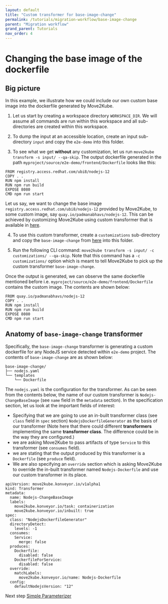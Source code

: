 ```yaml
---
layout: default
title: "Custom transformer for base-image-change"
permalink: /tutorials/migration-workflow/base-image-change
parent: "Migration workflow"
grand_parent: Tutorials
nav_order: 4
---
```


# Changing the base image of the dockerfile

## Big picture

In this example, we illustrate how we could include our own custom base image into the dockerfile generated by Move2Kube. 

1. Let us start by creating a workspace directory `WORKSPACE_DIR`. We will assume all commands are run within this workspace and all sub-directories are created within this workspace.

2. To dump the input at an accessible location, create an input sub-directory `input` and copy the `e2e-demo` into this folder.

3. To see what we get **without** any customization, let us run `move2kube transform -s input/ --qa-skip`. The output dockerfile generated in the path  `myproject/source/e2e-demo/frontend/Dockerfile` looks like this:
```
FROM registry.access.redhat.com/ubi8/nodejs-12
COPY . .
RUN npm install
RUN npm run build
EXPOSE 8080
CMD npm run start
```

Let us say, we want to change the base image `registry.access.redhat.com/ubi8/nodejs-12` provided by Move2Kube, to some custom image, say `quay.io/padmanabhavs/nodejs-12`. This can be achieved by customizing Move2Kube using custom transformer that is available in [here](https://github.com/konveyor/move2kube-transformers/tree/main/base-image-change).

4. To use this custom transformer, create a `customizations` sub-directory and copy the `base-image-change` from [here](https://github.com/konveyor/move2kube-transformers/tree/main/base-image-change) into this folder.

5. Run the following CLI command: `move2kube transform -s input/ -c customizations/ --qa-skip`. Note that this command has a `-c customizations/` option which is meant to tell Move2Kube to pick up the custom transformer `base-image-change`. 

Once the output is generated, we can observe the same dockerfile mentioned before i.e. `myproject/source/e2e-demo/frontend/Dockerfile` contains the custom image. The contents are shown below:
```
FROM quay.io/padmanabhavs/nodejs-12
COPY . .
RUN npm install
RUN npm run build
EXPOSE 8080
CMD npm run start

```

## Anatomy of `base-image-change` transformer
Specifically, the `base-image-change` transformer is generating a custom dockerfile for any NodeJS service detected within `e2e-demo` project.
The contents of `base-image-change` are as shown below:
```
base-image-change/
├── nodejs.yaml
└── templates
    └── Dockerfile
```
The `nodejs.yaml` is the configuration for the transformer. As can be seen from the contents below, the name of our custom transformer is `Nodejs-ChangeBaseImage` (see `name` field in the `metadata` section). In the specification section, let us look at the important fields of interest:
- Specifying that we are going to use an in-built transformer class (see `class` field in `spec` section) `NodejsDockerfileGenerator` as the basis of our transformer (Note here that there could different **transformers** implementing the same **transformer class**. The difference could be in the way they are configured.)
- we are asking Move2Kube to pass artifacts of type `Service` to this transformer (see `consumes` field).
- we are stating that the output produced by this transformer is a `Dockerfile` (see `produce` field). 
- We are also specifying an `override` section which is asking Move2Kube to override the in-built transformer named `Nodejs-Dockerfile` and use our custom transformer in its place.
```
apiVersion: move2kube.konveyor.io/v1alpha1
kind: Transformer
metadata:
  name: Nodejs-ChangeBaseImage
  labels:
    move2kube.konveyor.io/task: containerization
    move2kube.konveyor.io/inbuilt: true
spec:
  class: "NodejsDockerfileGenerator"
  directoryDetect:
    levels: -1
  consumes:
    Service: 
      merge: false
  produces:
    Dockerfile:
      disabled: false
    DockerfileForService:
      disabled: false
  override:
    matchLabels: 
      move2kube.konveyor.io/name: Nodejs-Dockerfile
  config:
    defaultNodejsVersion: "12"
```
Next step [Simple Parameterizer](/tutorials/migration-workflow/simpleparameterizer)
